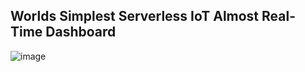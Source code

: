 ## Worlds Simplest Serverless IoT Almost Real-Time Dashboard

![image](https://user-images.githubusercontent.com/16296900/184245351-29d86069-8200-4a63-b88f-200c341f9df9.png)

